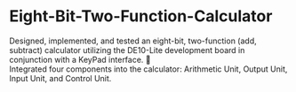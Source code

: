 # Eight-Bit-Two-Function-Calculator

Designed, implemented, and tested an eight-bit, two-function (add, subtract) calculator utilizing the DE10-Lite development board in conjunction with a KeyPad interface. 
	
Integrated four components into the calculator: Arithmetic Unit, Output Unit, Input Unit, and Control Unit.

